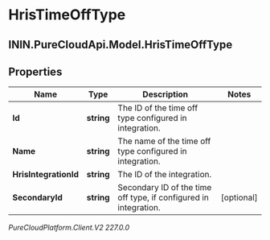 # HrisTimeOffType

## ININ.PureCloudApi.Model.HrisTimeOffType

## Properties

|Name | Type | Description | Notes|
|------------ | ------------- | ------------- | -------------|
| **Id** | **string** | The ID of the time off type configured in integration. | |
| **Name** | **string** | The name of the time off type configured in integration. | |
| **HrisIntegrationId** | **string** | The ID of the integration. | |
| **SecondaryId** | **string** | Secondary ID of the time off type, if configured in integration. | [optional] |



_PureCloudPlatform.Client.V2 227.0.0_
